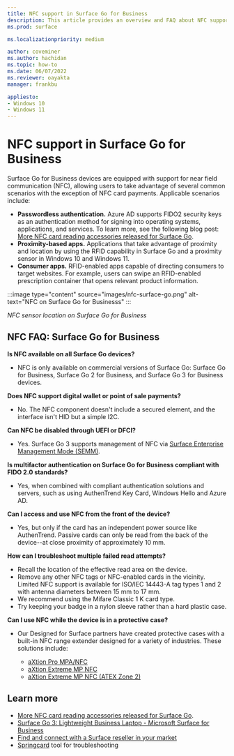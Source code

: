 ```yaml
---
title: NFC support in Surface Go for Business
description: This article provides an overview and FAQ about NFC support in Surface Go for Business devices
ms.prod: surface

ms.localizationpriority: medium

author: coveminer
ms.author: hachidan
ms.topic: how-to
ms.date: 06/07/2022
ms.reviewer: oayakta
manager: frankbu

appliesto:
- Windows 10
- Windows 11
---
```


# NFC support in Surface Go for Business

Surface Go for Business devices are equipped with support for near field communication (NFC), allowing users to take advantage of several common scenarios with the exception of NFC card payments. Applicable scenarios include:

- **Passwordless authentication.** Azure AD supports FIDO2 security keys as an authentication method for signing into operating systems, applications, and services. To learn more, see the following blog post: [More NFC card reading accessories released for Surface Go](https://techcommunity.microsoft.com/t5/surface-it-pro-blog/more-nfc-card-reading-accessories-released-for-surface-go/ba-p/2203298).
- **Proximity-based apps.** Applications that take advantage of proximity and location by using the RFID capability in Surface Go and a proximity sensor in Windows 10 and Windows 11.
- **Consumer apps.**  RFID-enabled apps capable of directing consumers to target websites. For example,  users can swipe an RFID-enabled prescription container that opens relevant product information.

:::image type="content" source="images/nfc-surface-go.png" alt-text="NFC on Surface Go for Businesss" :::

*NFC sensor location on Surface Go for Business*

## NFC FAQ: Surface Go for Business

**Is NFC available on all Surface Go devices?**

- NFC is only available on commercial versions of Surface Go: Surface Go for Business, Surface Go 2 for Business, and Surface Go 3 for Business devices.

**Does NFC support digital wallet or point of sale payments?**

- No. The NFC component doesn't include a secured element, and the interface isn't HID but a simple I2C.

**Can NFC be disabled through UEFI or DFCI?**

- Yes. Surface Go 3 supports management of NFC via [Surface Enterprise Management Mode (SEMM)](surface-enterprise-management-mode.md). 

**Is multifactor authentication on Surface Go for Business compliant with FIDO 2.0 standards?**

- Yes, when combined with compliant authentication solutions and servers, such as using AuthenTrend Key Card, Windows Hello and Azure AD.

**Can I access and use NFC from the front of the device?**

- Yes, but only if the card has an independent power source like AuthenTrend. Passive cards can only be read from the back of the device--at close proximity of approximately 10 mm.

**How can I troubleshoot multiple failed read attempts?**

- Recall the location of the effective read area on the device.
- Remove any other NFC tags or NFC-enabled cards in the vicinity. Limited NFC support is available for ISO/IEC 14443-A tag types 1 and 2 with antenna diameters between 15 mm to 17 mm.
- We recommend using the Mifare Classic 1 K card type.
- Try keeping your badge in a nylon sleeve rather than a hard plastic case.

**Can I use NFC while the device is in a protective case?**

- Our Designed for Surface partners have created protective cases with a built-in NFC range extender designed for a variety of industries. These solutions include:

  - [aXtion Pro MPA/NFC](https://licensedhardware.azurewebsites.net/surface/product/dc426547-655b-eb11-8fed-00155dd3d394/axtion-pro-mpanfc-for-surface-go--go-2--go-3)
  - [aXtion Extreme MP NFC](https://licensedhardware.azurewebsites.net/surface/product/d1548288-82a1-ec11-b820-00155dd3dff8/axtion-extreme-mp-nfc-for-ms-surface-go-3-c1d2)
  - [aXtion Extreme MP NFC (ATEX Zone 2)](https://licensedhardware.azurewebsites.net/surface/product/6c85a536-debc-ec11-bea1-00155dd3d776/axtion-extreme-mp-nfc-for-ms-surface-go-3-atex-zone-2)

## Learn more

- [More NFC card reading accessories released for Surface Go](https://techcommunity.microsoft.com/t5/surface-it-pro-blog/more-nfc-card-reading-accessories-released-for-surface-go/ba-p/2203298).
- [Surface Go 3: Lightweight Business Laptop - Microsoft Surface for Business](https://www.microsoft.com/surface/business/surface-go-3)
- [Find and connect with a Surface reseller in your market](https://www.microsoft.com/surface/business/where-to-buy-microsoft-surface)
- [Springcard](https://www.springcard.com/en/download/find/file/sq13163) tool for troubleshooting
